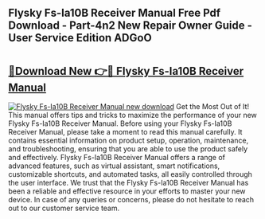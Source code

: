 ## Flysky Fs-Ia10B Receiver Manual Free Pdf Download - Part-4n2 New Repair Owner Guide - User Service Edition ADGoO

# <h2><a href="http://bc21683.oget.top/?id=Flysky+Fs-Ia10B+Receiver+Manual">🔗Download New 👉🔴 Flysky Fs-Ia10B Receiver Manual</a></h2>

[![Flysky Fs-Ia10B Receiver Manual new download](https://i.imgur.com/5g1atiW.png)](http://bc21683.oget.top/?id=Flysky+Fs-Ia10B+Receiver+Manual)
Get the Most Out of It! This manual offers tips and tricks to maximize the performance of your new Flysky Fs-Ia10B Receiver Manual. Before using your Flysky Fs-Ia10B Receiver Manual, please take a moment to read this manual carefully. It contains essential information on product setup, operation, maintenance, and troubleshooting, ensuring that you are able to use the product safely and effectively. Flysky Fs-Ia10B Receiver Manual offers a range of advanced features, such as virtual assistant, smart notifications, customizable shortcuts, and automated tasks, all easily controlled through the user interface. We trust that the Flysky Fs-Ia10B Receiver Manual has been a reliable and effective resource in your efforts to master your new device. In case of any queries or concerns, please do not hesitate to reach out to our customer service team.
